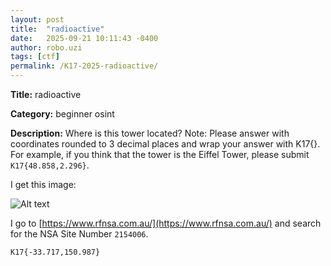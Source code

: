```yaml
---
layout: post
title:  "radioactive"
date:   2025-09-21 10:11:43 -0400
author: robo.uzi
tags: [ctf]
permalink: /K17-2025-radioactive/
---
```


**Title:** radioactive

**Category:** beginner osint

**Description:** Where is this tower located? Note: Please answer with coordinates rounded to 3 decimal places and wrap your answer with K17{}. For example, if you think that the tower is the Eiffel Tower, please submit `K17{48.858,2.296}`.

I get this image:

![Alt text](/images/image.jpg)

I go to [https://www.rfnsa.com.au/](https://www.rfnsa.com.au/) and search for the NSA Site Number `2154006`. 

`K17{-33.717,150.987}`